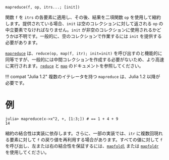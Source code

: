 ```
mapreduce(f, op, itrs...; [init])
```

関数 `f` を `itrs` の各要素に適用し、その後、結果を二項関数 `op` を使用して縮約します。提供されている場合、`init` は空のコレクションに対して返される `op` の中立要素でなければなりません。`init` が非空のコレクションに使用されるかどうかは不明です。一般的に、空のコレクションで作業するには `init` を提供する必要があります。

[`mapreduce`](@ref) は、`reduce(op, map(f, itr); init=init)` を呼び出すのと機能的に同等ですが、一般的には中間コレクションを作成する必要がないため、より高速に実行されます。[`reduce`](@ref) と [`map`](@ref) のドキュメントを参照してください。

!!! compat "Julia 1.2"
    複数のイテレータを持つ `mapreduce` は、Julia 1.2 以降が必要です。


# 例

```jldoctest
julia> mapreduce(x->x^2, +, [1:3;]) # == 1 + 4 + 9
14
```

縮約の結合性は実装に依存します。さらに、一部の実装では、`itr` に複数回現れる要素に対して `f` の戻り値を再利用する場合があります。すべての値に対して `f` を呼び出し、左または右の結合性を保証するには、[`mapfoldl`](@ref) または [`mapfoldr`](@ref) を使用してください。
